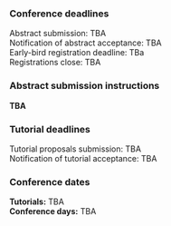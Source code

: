 <h3>Conference deadlines</h3>
Abstract submission: TBA<br/>
Notification of abstract acceptance: TBA<br/>
Early-bird registration deadline: TBa<br/>
Registrations close: TBA<br/>

<h3>Abstract submission instructions</h3>
<b>TBA</b><br/>

<h3>Tutorial deadlines</h3>
Tutorial proposals submission: TBA<br/>
Notification of tutorial acceptance: TBA<br/>

<h3>Conference dates</h3>
<b>Tutorials:</b> TBA<br/>
<b>Conference days:</b> TBA<br/>
